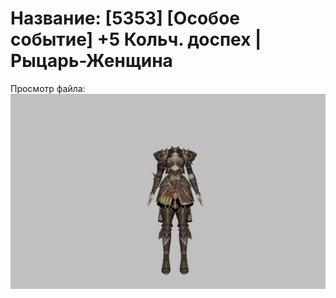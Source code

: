# Название: [5353] [Особое событие] +5 Кольч. доспех | Рыцарь-Женщина

Просмотр файла:
![p010006.png](p010006.png)